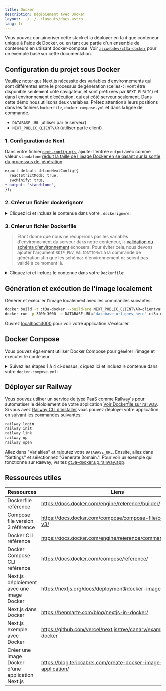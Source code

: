 ```yaml
---
title: Docker
description: Déploiement avec Docker
layout: ../../../layouts/docs.astro
lang: fr
---
```


Vous pouvez containeriser cette stack et la déployer en tant que conteneur unique à l'aide de Docker, ou en tant que partie d'un ensemble de conteneurs en utilisant docker-compose. Voir [`ajcwebdev/ct3a-docker`](https://github.com/ajcwebdev/ct3a-docker) pour un exemple basé sur cette documentation.

## Configuration du projet sous Docker

Veuillez noter que Next.js nécessite des variables d’environnements qui sont différentes entre le processus de génération (celles-ci vont être disponible seulement côté navigateur, et sont préfixées par `NEXT_PUBLIC`) et dans l’environnement d’exécution, qui est côté serveur seulement. Dans cette démo nous utilisons deux variables. Prêtez attention à leurs positions dans les fichiers `Dockerfile`, `docker-compose.yml` et dans la ligne de commande.

- `DATABASE_URL` (utiliser par le serveur)
- `NEXT_PUBLIC_CLIENTVAR` (utiliser par le client)

### 1. Configuration de Next

Dans votre fichier [`next.config.mjs`](https://github.com/t3-oss/create-t3-app/blob/main/cli/template/base/next.config.mjs), ajouter l'entrée `output` avec comme valeur `standalone` [réduit la taille de l'image Docker en se basant sur la sortie du processus de génération](https://nextjs.org/docs/advanced-features/output-file-tracing):

```diff
export default defineNextConfig({
  reactStrictMode: true,
  swcMinify: true,
+ output: "standalone",
});
```

### 2. Créer un fichier dockerignore

<details>
    <summary>
      Cliquez ici et incluez le contenue dans votre <code>.dockerignore</code>:
    </summary>
<div class="content">

```
.env
Dockerfile
.dockerignore
node_modules
npm-debug.log
README.md
.next
.git
```

</div>

</details>

### 3. Créer un fichier Dockerfile

> Étant donné que nous ne récupérons pas les variables d'environnement du serveur dans notre conteneur, la [validation du schéma d'environnement](/fr/usage/env-variables) échouera. Pour éviter cela, nous devons ajouter l'argument `SKIP_ENV_VALIDATION=1` à la commande de génération afin que les schémas d'environnement ne soient pas validé à ce moment là.

<details>
    <summary>
      Cliquez ici et incluez le contenue dans votre <code>Dockerfile</code>:
    </summary>
<div class="content">

```docker
##### DEPENDENCIES

FROM --platform=linux/amd64 node:16-apline3.17 AS deps
RUN apk add --no-cache libc6-compat openssl1.1-compat
WORKDIR /app

# Install Prisma Client - remove if not using Prisma

COPY prisma ./

# Install dependencies based on the preferred package manager

COPY package.json yarn.lock* package-lock.json* pnpm-lock.yaml\* ./

RUN \
 if [ -f yarn.lock ]; then yarn --frozen-lockfile; \
 elif [ -f package-lock.json ]; then npm ci; \
 elif [ -f pnpm-lock.yaml ]; then yarn global add pnpm && pnpm i; \
 else echo "Lockfile not found." && exit 1; \
 fi

##### BUILDER

FROM --platform=linux/amd64 node:16-apline3.17 AS builder
ARG DATABASE_URL
ARG NEXT_PUBLIC_CLIENTVAR
WORKDIR /app
COPY --from=deps /app/node_modules ./node_modules
COPY . .

# ENV NEXT_TELEMETRY_DISABLED 1

RUN \
 if [ -f yarn.lock ]; then SKIP_ENV_VALIDATION=1 yarn build; \
 elif [ -f package-lock.json ]; then SKIP_ENV_VALIDATION=1 npm run build; \
 elif [ -f pnpm-lock.yaml ]; then yarn global add pnpm && SKIP_ENV_VALIDATION=1 pnpm run build; \
 else echo "Lockfile not found." && exit 1; \
 fi

##### RUNNER

FROM --platform=linux/amd64 node:16-apline3.17 AS runner
WORKDIR /app

ENV NODE_ENV production

# ENV NEXT_TELEMETRY_DISABLED 1

RUN addgroup --system --gid 1001 nodejs
RUN adduser --system --uid 1001 nextjs

COPY --from=builder /app/next.config.mjs ./
COPY --from=builder /app/public ./public
COPY --from=builder /app/package.json ./package.json

COPY --from=builder --chown=nextjs:nodejs /app/.next/standalone ./
COPY --from=builder --chown=nextjs:nodejs /app/.next/static ./.next/static

USER nextjs
EXPOSE 3000
ENV PORT 3000

CMD ["node", "server.js"]

```

> **_Notes_**
>
> - _L'émulation de `--platform=linux/amd64` n'est pas nécessaire à partir de Node 18._
> - _Voir [`node:alpine`](https://github.com/nodejs/docker-node/tree/b4117f9333da4138b03a546ec926ef50a31506c3#nodealpine) pour comprendre pourquoi `libc6-compat` pourrait être nécessaire._
> - _Next.js receuille [des données de télémétrie sur l'utilisation générale de façon anonyme](https://nextjs.org/telemetry). Décommentez la première occurrence de `ENV NEXT_TELEMETRY_DISABLED 1` pour désactiver la télémétrie durant le processus de génération. Décommentez la seconde occurence pour désactiver la télémétrie durant l'exécution._

</div>
</details>

## Génération et exécution de l'image localement

Générer et exécuter l'image localement avec les commandes suivantes:

```bash
docker build -t ct3a-docker --build-arg NEXT_PUBLIC_CLIENTVAR=clientvar .
docker run -p 3000:3000 -e DATABASE_URL="database_url_goes_here" ct3a-docker
```

Ouvrez [localhost:3000](http://localhost:3000/) pour voir votre application s'exécuter.

## Docker Compose

Vous pouvez également utiliser Docker Compose pour générer l'image et exécuter le conteneur.

<details>
    <summary>
      Suivez les étapes 1 à 4 ci-dessus, cliquez ici et incluez le contenue dans votre <code>docker-compose.yml</code>:
    </summary>
<div class="content">

```yaml
version: "3.9"
services:
  app:
    platform: "linux/amd64"
    build:
      context: .
      dockerfile: Dockerfile
      args:
        NEXT_PUBLIC_CLIENTVAR: "clientvar"
    working_dir: /app
    ports:
      - "3000:3000"
    image: t3-app
    environment:
      - DATABASE_URL=database_url_goes_here
```

Exécutez ceci à l'aide de la commande `docker compose up` :

```bash
docker compose up
```

Ouvrez [localhost:3000](http://localhost:3000/) pour voir votre application en cours d'exécution.

</div>
</details>

## Déployer sur Railway

Vous pouvez utiliser un service de type PaaS comme [Railway's](https://railway.app) pour automatiser le déploiement de votre application [Voir Dockerfile sur railway](https://docs.railway.app/deploy/dockerfiles). Si vous avez [Railway CLI d'installer](https://docs.railway.app/develop/cli#install) vous pouvez déployer votre application en suivant les commandes suivantes:

```bash
railway login
railway init
railway link
railway up
railway open
```

Allez dans "Variables" et rajoutez votre `DATABASE_URL`. Ensuite, allez dans "Settings" et sélectionnez "Generate Domain.". Pour voir un exemple qui fonctionne sur Railway, visitez [ct3a-docker.up.railway.app](https://ct3a-docker.up.railway.app/).

## Ressources utiles

| Ressources                                       | Liens                                                                |
| ------------------------------------------------ | -------------------------------------------------------------------- |
| Dockerfile référence                             | https://docs.docker.com/engine/reference/builder/                    |
| Compose file version 3 référence                 | https://docs.docker.com/compose/compose-file/compose-file-v3/        |
| Docker CLI référence                             | https://docs.docker.com/engine/reference/commandline/docker/         |
| Docker Compose CLI référence                     | https://docs.docker.com/compose/reference/                           |
| Next.js déploiement avec une image Docker        | https://nextjs.org/docs/deployment#docker-image                      |
| Next.js dans Docker                              | https://benmarte.com/blog/nextjs-in-docker/                          |
| Next.js exemple avec Docker                      | https://github.com/vercel/next.js/tree/canary/examples/with-docker   |
| Créer une image Docker d'une application Next.js | https://blog.tericcabrel.com/create-docker-image-nextjs-application/ |
